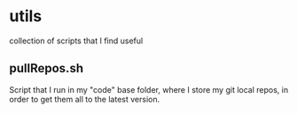 # utils
collection of scripts that I find useful

## pullRepos.sh
Script that I run in my "code" base folder, where I store my git local repos, in order to get them all to the latest version.
